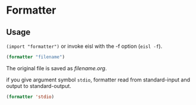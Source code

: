 # Formatter

## Usage

`(import "formatter")` or invoke eisl with the -f option (`eisl -f`).

```lisp
(formatter "filename")
```

The original file is saved as *filename.org*.


if you give argument symbol `stdio`, formatter read from standard-input and output to standard-output.

```lisp
(formatter 'stdio)
```